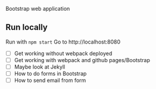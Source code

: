 Bootstrap web application

## Run locally
Run with `npm start`
Go to http://localhost:8080

- [ ] Get working without webpack deployed
- [ ] Get working with webpack and github pages/Bootstrap
- [ ] Maybe look at Jekyll
- [ ] How to do forms in Bootstrap
- [ ] How to send email from form